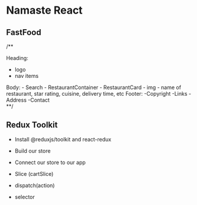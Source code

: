 # Namaste React 

## FastFood 

/**

  Heading:
   - logo
   - nav items

  Body:
    - Search
    - RestaurantContainer
      - RestaurantCard
        - img 
        - name of restaurant, star rating, cuisine, delivery time, etc
  Footer:
    -Copyright 
    -Links
    -Address
    -Contact  
**/


## Redux Toolkit
 - Install @reduxjs/toolkit and react-redux

 - Build our store

 - Connect our store to our app

 - Slice (cartSlice)
 
 - dispatch(action)

 - selector